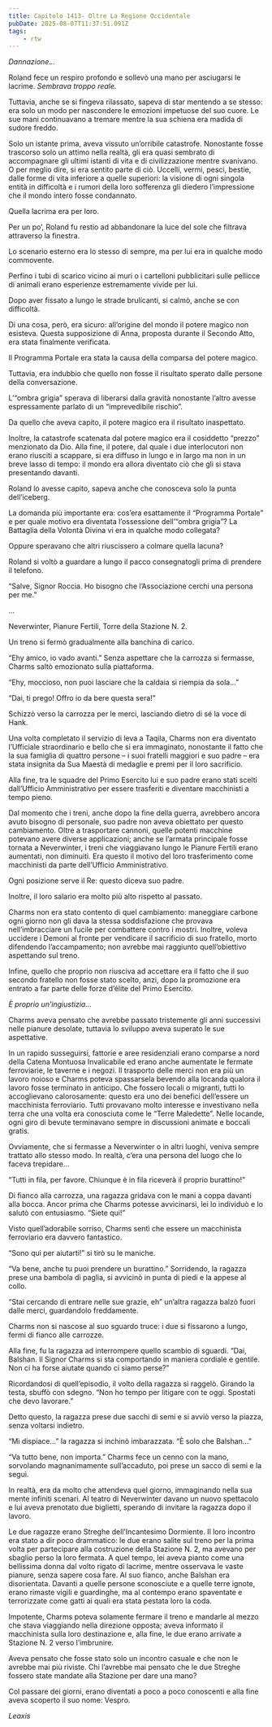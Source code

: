 ```yaml
---
title: Capitolo 1413- Oltre La Regione Occidentale
pubDate: 2025-08-07T11:37:51.091Z
tags:
    - rtw
---
```



<em>Dannazione…</em>


Roland fece un respiro profondo e sollevò una mano per asciugarsi le lacrime. <em>Sembrava troppo reale.</em>


Tuttavia, anche se si fingeva rilassato, sapeva di star mentendo a se stesso: era solo un modo per nascondere le emozioni impetuose del suo cuore. Le sue mani continuavano a tremare mentre la sua schiena era madida di sudore freddo.


Solo un istante prima, aveva vissuto un’orribile catastrofe. Nonostante fosse trascorso solo un attimo nella realtà, gli era quasi sembrato di accompagnare gli ultimi istanti di vita e di civilizzazione mentre svanivano. O per meglio dire, si era sentito parte di ciò. Uccelli, vermi, pesci, bestie, dalle forme di vita inferiore a quelle superiori: la visione di ogni singola entità in difficoltà e i rumori della loro sofferenza gli diedero l’impressione che il mondo intero fosse condannato.


Quella lacrima era per loro.


Per un po’, Roland fu restio ad abbandonare la luce del sole che filtrava attraverso la finestra.


Lo scenario esterno era lo stesso di sempre, ma per lui era in qualche modo commovente.


Perfino i tubi di scarico vicino ai muri o i cartelloni pubblicitari sulle pellicce di animali erano esperienze estremamente vivide per lui.


Dopo aver fissato a lungo le strade brulicanti, si calmò, anche se con difficoltà.


Di una cosa, però, era sicuro: all’origine del mondo il potere magico non esisteva. Questa supposizione di Anna, proposta durante il Secondo Atto, era stata finalmente verificata.


Il Programma Portale era stata la causa della comparsa del potere magico.


Tuttavia, era indubbio che quello non fosse il risultato sperato dalle persone della conversazione.


L’“ombra grigia” sperava di liberarsi dalla gravità nonostante l’altro avesse espressamente parlato di un “imprevedibile rischio”.


Da quello che aveva capito, il potere magico era il risultato inaspettato.


Inoltre, la catastrofe scatenata dal potere magico era il cosiddetto “prezzo” menzionato da Dio. Alla fine, il potere, dal quale i due interlocutori non erano riusciti a scappare, si era diffuso in lungo e in largo ma non in un breve lasso di tempo: il mondo era allora diventato ciò che gli si stava presentando davanti.


Roland lo avesse capito, sapeva anche che conosceva solo la punta dell’iceberg.


La domanda più importante era: cos’era esattamente il “Programma Portale” e per quale motivo era diventata l’ossessione dell’“ombra grigia”? La Battaglia della Volontà Divina vi era in qualche modo collegata?


Oppure speravano che altri riuscissero a colmare quella lacuna?


Roland si voltò a guardare a lungo il pacco consegnatogli prima di prendere il telefono.


“Salve, Signor Roccia. Ho bisogno che l’Associazione cerchi una persona per me.”






…






Neverwinter, Pianure Fertili, Torre della Stazione N. 2.


Un treno si fermò gradualmente alla banchina di carico.


“Ehy amico, io vado avanti.” Senza aspettare che la carrozza si fermasse, Charms saltò emozionato sulla piattaforma.


“Ehy, moccioso, non puoi lasciare che la caldaia si riempia da sola...”


“Dai, ti prego! Offro io da bere questa sera!”


Schizzò verso la carrozza per le merci, lasciando dietro di sé la voce di Hank.


Una volta completato il servizio di leva a Taqila, Charms non era diventato l’Ufficiale straordinario e bello che si era immaginato, nonostante il fatto che la sua famiglia di quattro persone – i suoi fratelli maggiori e suo padre – era stata insignita da Sua Maestà di medaglie e premi per il loro sacrificio.


Alla fine, tra le squadre del Primo Esercito lui e suo padre erano stati scelti dall’Ufficio Amministrativo per essere trasferiti e diventare macchinisti a tempo pieno.


Dal momento che i treni, anche dopo la fine della guerra, avrebbero ancora avuto bisogno di personale, suo padre non aveva obiettato per questo cambiamento. Oltre a trasportare cannoni, quelle potenti macchine potevano avere diverse applicazioni; anche se l’armata principale fosse tornata a Neverwinter, i treni che viaggiavano lungo le Pianure Fertili erano aumentati, non diminuiti. Era questo il motivo del loro trasferimento come macchinisti da parte dell’Ufficio Amministrativo.


Ogni posizione serve il Re: questo diceva suo padre.


Inoltre, il loro salario era molto più alto rispetto al passato.


Charms non era stato contento di quel cambiamento: maneggiare carbone ogni giorno non gli dava la stessa soddisfazione che provava nell’imbracciare un fucile per combattere contro i mostri. Inoltre, voleva uccidere i Demoni al fronte per vendicare il sacrificio di suo fratello, morto difendendo l’accampamento; non avrebbe mai raggiunto quell’obiettivo aspettando sul treno.


Infine, quello che proprio non riusciva ad accettare era il fatto che il suo secondo fratello non fosse stato scelto, anzi, dopo la promozione era entrato a far parte delle forze d’élite del Primo Esercito.


<em>È proprio un’ingiustizia…</em>


Charms aveva pensato che avrebbe passato tristemente gli anni successivi nelle pianure desolate, tuttavia lo sviluppo aveva superato le sue aspettative.


In un rapido susseguirsi, fattorie e aree residenziali erano comparse a nord della Catena Montuosa Invalicabile ed erano anche aumentate le fermate ferroviarie, le taverne e i negozi. Il trasporto delle merci non era più un lavoro noioso e Charms poteva spassarsela bevendo alla locanda qualora il lavoro fosse terminato in anticipo. Che fossero locali o migranti, tutti lo accoglievano calorosamente: questo era uno dei benefici dell’essere un macchinista ferroviario. Tutti provavano molto interesse e investivano nella terra che una volta era conosciuta come le “Terre Maledette”. Nelle locande, ogni giro di bevute terminavano sempre in discussioni animate e boccali gratis.


Ovviamente, che si fermasse a Neverwinter o in altri luoghi, veniva sempre trattato allo stesso modo. In realtà, c’era una persona del luogo che lo faceva trepidare…


“Tutti in fila, per favore. Chiunque è in fila riceverà il proprio burattino!”


Di fianco alla carrozza, una ragazza gridava con le mani a coppa davanti alla bocca. Ancor prima che Charms potesse avvicinarsi, lei lo individuò e lo salutò con entusiasmo. “Siete qui!”


Visto quell’adorabile sorriso, Charms sentì che essere un macchinista ferroviario era davvero fantastico.


“Sono qui per aiutarti!” si tirò su le maniche.


“Va bene, anche tu puoi prendere un burattino.” Sorridendo, la ragazza prese una bambola di paglia, si avvicinò in punta di piedi e la appese al collo.


“Stai cercando di entrare nelle sue grazie, eh” un’altra ragazza balzò fuori dalle merci, guardandolo freddamente.


Charms non si nascose al suo sguardo truce: i due si fissarono a lungo, fermi di fianco alle carrozze.


Alla fine, fu la ragazza ad interrompere quello scambio di sguardi. “Dai, Balshan. Il Signor Charms si sta comportando in maniera cordiale e gentile. Non ci ha forse aiutate quando ci siamo perse?”


Ricordandosi di quell’episodio, il volto della ragazza si raggelò. Girando la testa, sbuffò con sdegno. “Non ho tempo per litigare con te oggi. Spostati che devo lavorare.”


Detto questo, la ragazza prese due sacchi di semi e si avviò verso la piazza, senza voltarsi indietro.


“Mi dispiace…” la ragazza si inchinò imbarazzata. “È solo che Balshan…”


“Va tutto bene, non importa.” Charms fece un cenno con la mano, sorvolando magnanimamente sull’accaduto, poi prese un sacco di semi e la seguì.


In realtà, era da molto che attendeva quel giorno, immaginando nella sua mente infiniti scenari. Al teatro di Neverwinter davano un nuovo spettacolo e lui aveva prenotato due biglietti, sperando di invitare la ragazza dopo il lavoro.


Le due ragazze erano Streghe dell’Incantesimo Dormiente. Il loro incontro era stato a dir poco drammatico: le due erano salite sul treno per la prima volta per partecipare alla costruzione della Stazione N. 2, ma avevano per sbaglio perso la loro fermata. A quel tempo, lei aveva pianto come una bellissima donna dal volto rigato di lacrime, mentre osservava le vaste pianure, senza sapere cosa fare. Al suo fianco, anche Balshan era disorientata. Davanti a quelle persone sconosciute e a quelle terre ignote, erano rimaste vigili e guardinghe, ma al contempo erano spaventate e terrorizzate come gatti ai quali era stata pestata loro la coda.


Impotente, Charms poteva solamente fermare il treno e mandarle al mezzo che stava viaggiando nella direzione opposta; aveva informato il macchinista sulla loro destinazione e, alla fine, le due erano arrivate a Stazione N. 2 verso l’imbrunire.


Aveva pensato che fosse stato solo un incontro casuale e che non le avrebbe mai più riviste. Chi l’avrebbe mai pensato che le due Streghe fossero state mandate alla Stazione per dare una mano?


Col passare dei giorni, erano diventati a poco a poco conoscenti e alla fine aveva scoperto il suo nome: Vespro.










<em>Leaxis</em>
                                


                                



